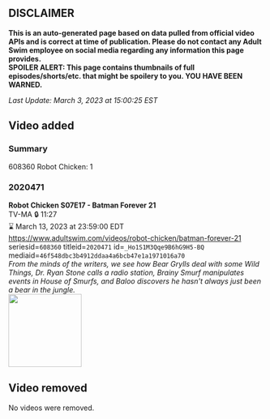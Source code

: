 ## DISCLAIMER
**This is an auto-generated page based on data pulled from official video APIs and is correct at time of publication. Please do not contact any Adult Swim employee on social media regarding any information this page provides.**  
**SPOILER ALERT: This page contains thumbnails of full episodes/shorts/etc. that might be spoilery to you. YOU HAVE BEEN WARNED.**  

_Last Update: March 3, 2023 at 15:00:25 EST_
## Video added
### Summary
608360 Robot Chicken: 1  
### 2020471
**Robot Chicken S07E17 - Batman Forever 21**  
TV-MA 🔒 11:27  
⌛ March 13, 2023 at 23:59:00 EDT  
https://www.adultswim.com/videos/robot-chicken/batman-forever-21  
seriesid=`608360` titleid=`2020471` id=`_Ho1S1M3Qqe9B6hG9H5-BQ` mediaid=`46f548dbc3b4912ddaa4a6bcb47e1a1971016a70`  
_From the minds of the writers, we see how Bear Grylls deal with some Wild Things, Dr. Ryan Stone calls a radio station, Brainy Smurf manipulates events in House of Smurfs, and Baloo discovers he hasn't always just been a bear in the jungle._  
<a href="https://media.cdn.adultswim.com/uploads/20200406/thumbnails/2_2046125281-robotchicken_136_dup.jpg"><img src="https://media.cdn.adultswim.com/uploads/20200406/thumbnails/2_2046125281-robotchicken_136_dup.jpg" height="144px" /></a>
## Video removed
No videos were removed.  
